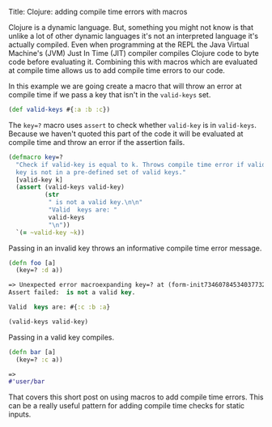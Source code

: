 Title: Clojure: adding compile time errors with macros

Clojure is a dynamic language. But, something you might not know is that unlike a lot of other dynamic languages it's not an interpreted language it's actually compiled. Even when programming at the REPL the Java Virtual Machine's (JVM) Just In Time (JIT) compiler compiles Clojure code to byte code before evaluating it. Combining this with macros which are evaluated at compile time allows us to add compile time errors to our code.

In this example we are going create a macro that will throw an error at compile time if we pass a key that isn't in the `valid-keys` set.

```Clojure
(def valid-keys #{:a :b :c})
```

The `key=?` macro uses `assert` to check whether `valid-key` is in `valid-keys`. Because we haven't quoted this part of the code it will be evaluated at compile time and throw an error if the assertion fails.

```Clojure
(defmacro key=?
  "Check if valid-key is equal to k. Throws compile time error if valid
  key is not in a pre-defined set of valid keys."
  [valid-key k]
  (assert (valid-keys valid-key)
          (str
           " is not a valid key.\n\n"
           "Valid  keys are: "
           valid-keys
           "\n"))
  `(= ~valid-key ~k))
```

Passing in an invalid key throws an informative compile time error message.

```Clojure
(defn foo [a]
  (key=? :d a))

=> Unexpected error macroexpanding key=? at (form-init734607845340377328.clj:2:3).
Assert failed:  is not a valid key.

Valid  keys are: #{:c :b :a}

(valid-keys valid-key)
```

Passing in a valid key compiles.

```Clojure
(defn bar [a]
  (key=? :c a))

=>
#'user/bar
```

That covers this short post on using macros to add compile time errors. This can be a really useful pattern for adding compile time checks for static inputs.
